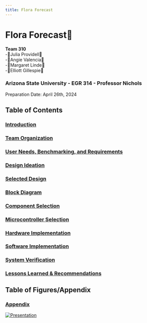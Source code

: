```yaml
---
title: Flora Forecast
---
```

# Flora Forecast🌷
**Team 310**  
-🌹Julia Providell🌹  
-🌷Angie Valencia🌷  
-🌸Margaret Linde🌸  
-🌻Elliott Gillespie🌻  

### Arizona State University - EGR 314 - Professor Nichols  
Preparation Date: April 26th, 2024

## Table of Contents  
### [Introduction](Introduction.md)  
### [Team Organization](Team_Organization.md)  
### [User Needs, Benchmarking, and Requirements](User_Needs-Benchmarking-Requirements.md)  
### [Design Ideation](Design_Ideation.md)  
### [Selected Design](Selected_Design.md)  
### [Block Diagram](Block_Diagram.md)  
### [Component Selection](Component_Selection.md)  
### [Microcontroller Selection](Microcontroller_Selection.md)  
### [Hardware Implementation](Hardware_Implementation.md)  
### [Software Implementation](Software_Implementation.md) 
### [System Verification](System_Verification.md)  
### [Lessons Learned & Recommendations](Lessons_Learned_&_Recommendations.md)  

## Table of Figures/Appendix  
### [Appendix](Appendix.md)  

[![Presentation](https://github.com/Team-310/Team-310.github.io/assets/157059404/2e11aca0-808b-410a-80c5-11d1bce22244)](https://www.youtube.com/watch?v=Oss-YJy1qss&ab_channel=JuliaP)
